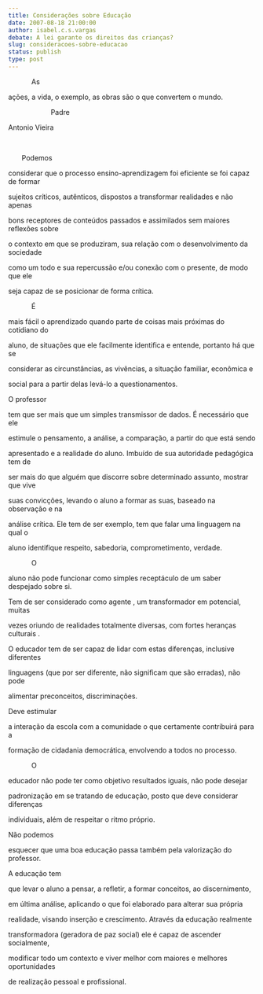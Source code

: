 ```yaml
---
title: Considerações sobre Educação
date: 2007-08-18 21:00:00
author: isabel.c.s.vargas
debate: A lei garante os direitos das crianças?
slug: consideracoes-sobre-educacao
status: publish 
type: post
---
```


  

  

            As  

ações, a vida, o exemplo, as obras são o que convertem o mundo.  

  

                      Padre  

Antonio Vieira  

  

   

  

  

  

  

  

       Podemos  

considerar que o processo ensino-aprendizagem foi eficiente se foi capaz de formar  

sujeitos críticos, autênticos, dispostos a transformar realidades e não apenas  

bons receptores de conteúdos passados e assimilados sem maiores reflexões sobre  

o contexto em que se produziram, sua relação com o desenvolvimento da sociedade  

como um todo e sua repercussão e/ou conexão com o presente, de modo que ele  

seja capaz de se posicionar de forma crítica.  

  

            É  

mais fácil o aprendizado quando parte de coisas mais próximas do cotidiano do  

aluno, de situações que ele facilmente identifica e entende, portanto há que se  

considerar as circunstâncias, as vivências, a situação familiar, econômica e  

social para a partir delas levá-lo a questionamentos.  

  

O professor  

tem que ser mais que um simples transmissor de dados. É necessário que ele  

estimule o pensamento, a análise, a comparação, a partir do que está sendo  

apresentado e a realidade do aluno. Imbuído de sua autoridade pedagógica tem de  

ser mais do que alguém que discorre sobre determinado assunto, mostrar que vive  

suas convicções, levando o aluno a formar as suas, baseado na observação e na  

análise crítica. Ele tem de ser exemplo, tem que falar uma linguagem na qual o  

aluno identifique respeito, sabedoria, comprometimento, verdade.  

  

            O  

aluno não pode funcionar como simples receptáculo de um saber despejado sobre si.  

Tem de ser considerado como agente , um transformador em potencial, muitas  

vezes oriundo de realidades totalmente diversas, com fortes heranças culturais .  

O educador tem de ser capaz de lidar com estas diferenças, inclusive diferentes  

linguagens (que por ser diferente, não significam que são erradas), não pode  

alimentar preconceitos, discriminações.   

  

Deve estimular  

a interação da escola com a comunidade o que certamente contribuirá para a  

formação de cidadania democrática, envolvendo a todos no processo.  

  

            O  

educador não pode ter como objetivo resultados iguais, não pode desejar  

padronização em se tratando de educação, posto que deve considerar diferenças  

individuais, além de respeitar o ritmo próprio.  

  

Não podemos  

esquecer que uma boa educação passa também pela valorização do professor.  

  

A educação tem  

que levar o aluno a pensar, a refletir, a formar conceitos, ao discernimento,  

em última análise, aplicando o que foi elaborado para alterar sua própria  

realidade, visando inserção e crescimento. Através da educação realmente  

transformadora (geradora de paz social) ele é capaz de ascender socialmente,  

modificar todo um contexto e viver melhor com maiores e melhores oportunidades  

de realização pessoal e profissional.  

  

